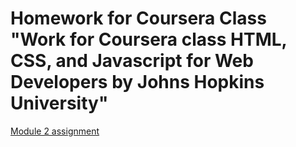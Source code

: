 # Homework for Coursera Class "Work for Coursera class HTML, CSS, and Javascript for Web Developers by Johns Hopkins University"

[Module 2 assignment](coursera_html_css_js/assignment_module2/)
